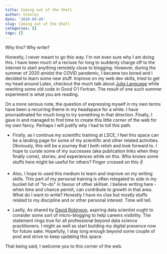 ```yaml
---
title: Coming out of the Shell
author: Stanley
date: '2020-09-09'
slug: Coming out of the Shell
categories: []
tags: []
---
```


Why this? Why write?

Honestly, I never meant to go this way. I'm not even sure why I am doing this. I have been much of a recluse for long to suddenly charge off to the internet to start anything remotely close to blogging. However, during the summer of 2020 amidst the COVID pandemic, I became too bored and I decided to learn some new stuff. Improve on my web dev skills, tried to get my head around Latex, checkout the much talk about [Julia Language](https://julialang.org/) while rewriting some old code in Good O'l Fortran. The result of one such summer experiment is what you are reading. 

On a more serious note, the question of expressing myself in my own terms have been a recurring theme in my headspace for a while. I have procrastinated for much long to try something in that direction. Finally, I gave in and managed to find time to create this little corner of the web for my own fancy. Perhaps I will justify why I had to toll this path. 

- Firstly, as I continue my scientific training at LSCE, I feel this space can be a landing page for some of my scientific and other related activities. Obviously, this will be a journey that I both relish and look forward to. I hope to curate some of my successes (aka publication links when they finally come), stories, and experiences while on this. Who knows some stuffs here might be useful for others? Finger crossed on this :v:

- Also, I hope to used this medium to learn and improve on my writing skills. This part of my personal training is often relegated to side in my bucket list of "to-do" in favour of other skillset. I believe writing here - when time and chance permit, can contribute to growth in that area. What do I want to write? Honestly I have no clue but mostly stuffs related to my discipline and or other personal interest. Time will tell.

- Lastly, As shared by [David Robinson](http://varianceexplained.org/r/start-blog/), aspiring data scientist ought to consider some sort of micro-blogging to help careers visibility. The statement rings true for all professional beyond data science practitioners. I might as well as start building my digital presence now for future sake. Hopefully, I stay long enough beyond some couple of post and strive to keep updating this space. 

That being said, I welcome you to this corner of the web.   


